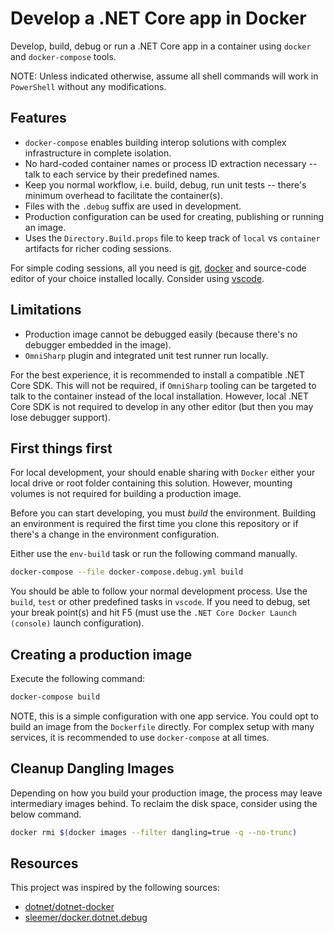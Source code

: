 # Develop a .NET Core app in Docker

Develop, build, debug or run a .NET Core app in a container using `docker` and `docker-compose` tools.

NOTE: Unless indicated otherwise, assume all shell commands will work in `PowerShell` without any modifications.

## Features

* `docker-compose` enables building interop solutions with complex infrastructure in complete isolation.
* No hard-coded container names or process ID extraction necessary -- talk to each service by their predefined names.
* Keep you normal workflow, i.e. build, debug, run unit tests -- there's minimum overhead to facilitate the container(s).
* Files with the `.debug` suffix are used in development.
* Production configuration can be used for creating, publishing or running an image.
* Uses the `Directory.Build.props` file to keep track of `local` vs `container` artifacts for richer coding sessions.

For simple coding sessions, all you need is [git](https://git-scm.com/), [docker](https://www.docker.com/) and source-code editor of your choice installed locally. Consider using [vscode](https://code.visualstudio.com/).

## Limitations

* Production image cannot be debugged easily (because there's no debugger embedded in the image).
* `OmniSharp` plugin and integrated unit test runner run locally.

For the best experience, it is recommended to install a compatible .NET Core SDK. This will not be required, if `OmniSharp` tooling can be targeted to talk to the container instead of the local installation. However, local .NET Core SDK is not required to develop in any other editor (but then you may lose debugger support).

## First things first

For local development, your should enable sharing with `Docker` either your local drive or root folder containing this solution. However, mounting volumes is not required for building a production image.

Before you can start developing, you must *build* the environment. Building an environment is required the first time you clone this repository or if there's a change in the environment configuration.

Either use the `env-build` task or run the following command manually.

```bash
docker-compose --file docker-compose.debug.yml build
```

You should be able to follow your normal development process. Use the `build`, `test` or other predefined tasks in `vscode`. If you need to debug, set your break point(s) and hit F5 (must use the `.NET Core Docker Launch (console)` launch configuration).

## Creating a production image

Execute the following command:

```bash
docker-compose build
```

NOTE, this is a simple configuration with one app service. You could opt to build an image from the `Dockerfile` directly. For complex setup with many services, it is recommended to use `docker-compose` at all times.

## Cleanup Dangling Images

Depending on how you build your production image, the process may leave intermediary images behind. To reclaim the disk space, consider using the below command.

```bash
docker rmi $(docker images --filter dangling=true -q --no-trunc)
```

## Resources

This project was inspired by the following sources:

* [dotnet/dotnet-docker](https://github.com/dotnet/dotnet-docker/tree/master/samples/dotnetapp)
* [sleemer/docker.dotnet.debug](https://github.com/sleemer/docker.dotnet.debug)
